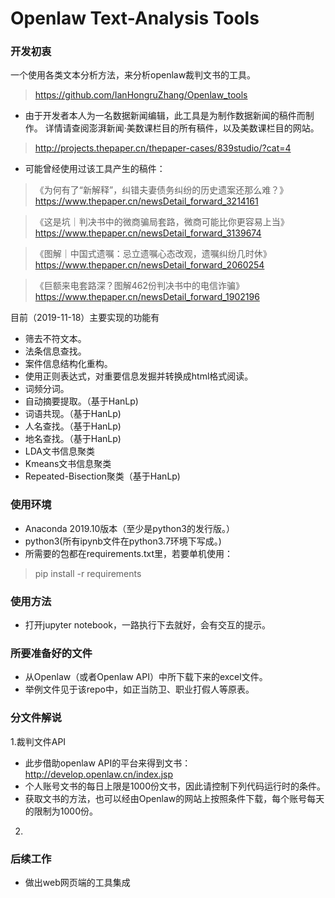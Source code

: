 # Openlaw Text-Analysis Tools

### 开发初衷
一个使用各类文本分析方法，来分析openlaw裁判文书的工具。
> https://github.com/IanHongruZhang/Openlaw_tools

* 由于开发者本人为一名数据新闻编辑，此工具是为制作数据新闻的稿件而制作。
详情请查阅澎湃新闻·美数课栏目的所有稿件，以及美数课栏目的网站。
> http://projects.thepaper.cn/thepaper-cases/839studio/?cat=4

* 可能曾经使用过该工具产生的稿件：
> 《为何有了“新解释”，纠错夫妻债务纠纷的历史遗案还那么难？》https://www.thepaper.cn/newsDetail_forward_3214161

> 《这是坑｜判决书中的微商骗局套路，微商可能比你更容易上当》https://www.thepaper.cn/newsDetail_forward_3139674

> 《图解｜中国式遗嘱：忌立遗嘱心态改观，遗嘱纠纷几时休》https://www.thepaper.cn/newsDetail_forward_2060254

> 《巨额来电套路深？图解462份判决书中的电信诈骗》https://www.thepaper.cn/newsDetail_forward_1902196  


目前（2019-11-18）主要实现的功能有
* 筛去不符文本。
* 法条信息查找。
* 案件信息结构化重构。
* 使用正则表达式，对重要信息发掘并转换成html格式阅读。
* 词频分词。
* 自动摘要提取。（基于HanLp)
* 词语共现。（基于HanLp)
* 人名查找。（基于HanLp)
* 地名查找。（基于HanLp)
* LDA文书信息聚类
* Kmeans文书信息聚类
* Repeated-Bisection聚类（基于HanLp)

### 使用环境
* Anaconda 2019.10版本（至少是python3的发行版。）
* python3(所有ipynb文件在python3.7环境下写成。)
* 所需要的包都在requirements.txt里，若要单机使用：
> pip install -r requirements

### 使用方法
* 打开jupyter notebook，一路执行下去就好，会有交互的提示。

### 所要准备好的文件
* 从Openlaw（或者Openlaw API）中所下载下来的excel文件。
* 举例文件见于该repo中，如正当防卫、职业打假人等原表。

### 分文件解说
1.裁判文件API
* 此步借助openlaw API的平台来得到文书：http://develop.openlaw.cn/index.jsp
* 个人账号文书的每日上限是1000份文书，因此请控制下列代码运行时的条件。
* 获取文书的方法，也可以经由Openlaw的网站上按照条件下载，每个账号每天的限制为1000份。

2.

### 后续工作
* 做出web网页端的工具集成
